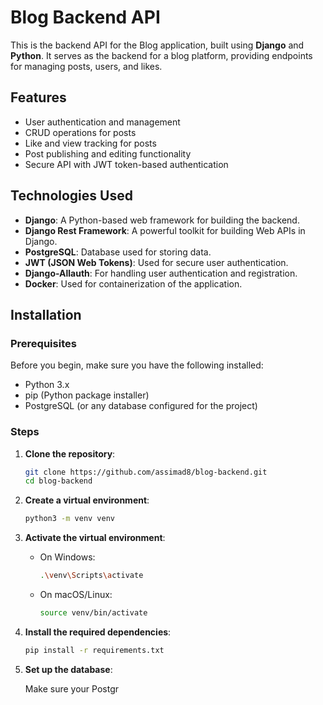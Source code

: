 # Blog Backend API

This is the backend API for the Blog application, built using **Django** and **Python**. It serves as the backend for a blog platform, providing endpoints for managing posts, users, and likes.

## Features

- User authentication and management
- CRUD operations for posts
- Like and view tracking for posts
- Post publishing and editing functionality
- Secure API with JWT token-based authentication

## Technologies Used

- **Django**: A Python-based web framework for building the backend.
- **Django Rest Framework**: A powerful toolkit for building Web APIs in Django.
- **PostgreSQL**: Database used for storing data.
- **JWT (JSON Web Tokens)**: Used for secure user authentication.
- **Django-Allauth**: For handling user authentication and registration.
- **Docker**: Used for containerization of the application.

## Installation

### Prerequisites

Before you begin, make sure you have the following installed:

- Python 3.x
- pip (Python package installer)
- PostgreSQL (or any database configured for the project)

### Steps

1. **Clone the repository**:

    ```bash
    git clone https://github.com/assimad8/blog-backend.git
    cd blog-backend
    ```

2. **Create a virtual environment**:

    ```bash
    python3 -m venv venv
    ```

3. **Activate the virtual environment**:

    - On Windows:
        ```bash
        .\venv\Scripts\activate
        ```
    - On macOS/Linux:
        ```bash
        source venv/bin/activate
        ```

4. **Install the required dependencies**:

    ```bash
    pip install -r requirements.txt
    ```

5. **Set up the database**:

    Make sure your Postgr
